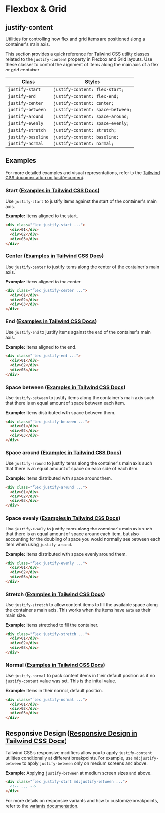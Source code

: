 # Flexbox & Grid

## justify-content

Utilities for controlling how flex and grid items are positioned along a container's main axis.

This section provides a quick reference for Tailwind CSS utility classes related to the `justify-content` property in Flexbox and Grid layouts. Use these classes to control the alignment of items along the main axis of a flex or grid container.

| Class             | Styles                       |
| ----------------- | ---------------------------- |
| `justify-start`   | `justify-content: flex-start;` |
| `justify-end`     | `justify-content: flex-end;`   |
| `justify-center`  | `justify-content: center;`    |
| `justify-between` | `justify-content: space-between;` |
| `justify-around`  | `justify-content: space-around;`  |
| `justify-evenly`  | `justify-content: space-evenly;` |
| `justify-stretch` | `justify-content: stretch;`   |
| `justify-baseline`| `justify-content: baseline;`  |
| `justify-normal`  | `justify-content: normal;`    |

## Examples

For more detailed examples and visual representations, refer to the [Tailwind CSS documentation on justify-content](https://tailwindcss.com/docs/justify-content#examples).

### Start ([Examples in Tailwind CSS Docs](https://tailwindcss.com/docs/justify-content#start))

Use `justify-start` to justify items against the start of the container's main axis.

**Example:** Items aligned to the start.

```html
<div class="flex justify-start ...">
  <div>01</div>
  <div>02</div>
  <div>03</div>
</div>
```

### Center ([Examples in Tailwind CSS Docs](https://tailwindcss.com/docs/justify-content#center))

Use `justify-center` to justify items along the center of the container's main axis.

**Example:** Items aligned to the center.

```html
<div class="flex justify-center ...">
  <div>01</div>
  <div>02</div>
  <div>03</div>
</div>
```

### End ([Examples in Tailwind CSS Docs](https://tailwindcss.com/docs/justify-content#end))

Use `justify-end` to justify items against the end of the container's main axis.

**Example:** Items aligned to the end.

```html
<div class="flex justify-end ...">
  <div>01</div>
  <div>02</div>
  <div>03</div>
</div>
```

### Space between ([Examples in Tailwind CSS Docs](https://tailwindcss.com/docs/justify-content#space-between))

Use `justify-between` to justify items along the container's main axis such that there is an equal amount of space between each item.

**Example:** Items distributed with space between them.

```html
<div class="flex justify-between ...">
  <div>01</div>
  <div>02</div>
  <div>03</div>
</div>
```

### Space around ([Examples in Tailwind CSS Docs](https://tailwindcss.com/docs/justify-content#space-around))

Use `justify-around` to justify items along the container's main axis such that there is an equal amount of space on each side of each item.

**Example:** Items distributed with space around them.

```html
<div class="flex justify-around ...">
  <div>01</div>
  <div>02</div>
  <div>03</div>
</div>
```

### Space evenly ([Examples in Tailwind CSS Docs](https://tailwindcss.com/docs/justify-content#space-evenly))

Use `justify-evenly` to justify items along the container's main axis such that there is an equal amount of space around each item, but also accounting for the doubling of space you would normally see between each item when using `justify-around`.

**Example:** Items distributed with space evenly around them.

```html
<div class="flex justify-evenly ...">
  <div>01</div>
  <div>02</div>
  <div>03</div>
</div>
```

### Stretch ([Examples in Tailwind CSS Docs](https://tailwindcss.com/docs/justify-content#stretch))

Use `justify-stretch` to allow content items to fill the available space along the container's main axis. This works when the items have `auto` as their main size.

**Example:** Items stretched to fill the container.

```html
<div class="flex justify-stretch ...">
  <div>01</div>
  <div>02</div>
  <div>03</div>
</div>
```

### Normal ([Examples in Tailwind CSS Docs](https://tailwindcss.com/docs/justify-content#normal))

Use `justify-normal` to pack content items in their default position as if no `justify-content` value was set. This is the initial value.

**Example:** Items in their normal, default position.

```html
<div class="flex justify-normal ...">
  <div>01</div>
  <div>02</div>
  <div>03</div>
</div>
```

## Responsive Design ([Responsive Design in Tailwind CSS Docs](https://tailwindcss.com/docs/justify-content#responsive-design))

Tailwind CSS's responsive modifiers allow you to apply `justify-content` utilities conditionally at different breakpoints. For example, use `md:justify-between` to apply `justify-between` only on medium screens and above.

**Example:** Applying `justify-between` at medium screen sizes and above.

```html
<div class="flex justify-start md:justify-between ...">
  <!-- ... -->
</div>
```

For more details on responsive variants and how to customize breakpoints, refer to the [variants documentation](https://tailwindcss.com/docs/hover-focus-and-other-states).